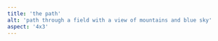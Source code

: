 ```yaml
---
title: 'the path'
alt: 'path through a field with a view of mountains and blue sky'
aspect: '4x3'
---
```

